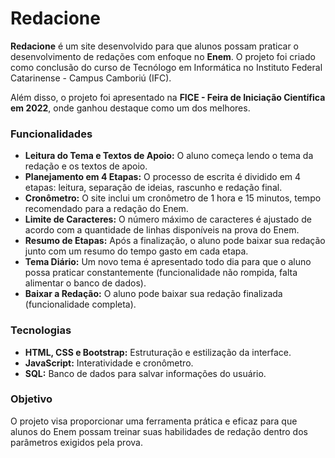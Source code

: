 # Redacione

**Redacione** é um site desenvolvido para que alunos possam praticar o desenvolvimento de redações com enfoque no **Enem**. O projeto foi criado como conclusão do curso de Tecnólogo em Informática no Instituto Federal Catarinense - Campus Camboriú (IFC).

Além disso, o projeto foi apresentado na **FICE - Feira de Iniciação Científica em 2022**, onde ganhou destaque como um dos melhores.

### Funcionalidades
- **Leitura do Tema e Textos de Apoio:** O aluno começa lendo o tema da redação e os textos de apoio.
- **Planejamento em 4 Etapas:** O processo de escrita é dividido em 4 etapas: leitura, separação de ideias, rascunho e redação final.
- **Cronômetro:** O site inclui um cronômetro de 1 hora e 15 minutos, tempo recomendado para a redação do Enem.
- **Limite de Caracteres:** O número máximo de caracteres é ajustado de acordo com a quantidade de linhas disponíveis na prova do Enem.
- **Resumo de Etapas:** Após a finalização, o aluno pode baixar sua redação junto com um resumo do tempo gasto em cada etapa.
- **Tema Diário:** Um novo tema é apresentado todo dia para que o aluno possa praticar constantemente (funcionalidade não rompida, falta alimentar o banco de dados).
- **Baixar a Redação:** O aluno pode baixar sua redação finalizada (funcionalidade completa).

### Tecnologias
- **HTML, CSS e Bootstrap:** Estruturação e estilização da interface.
- **JavaScript:** Interatividade e cronômetro.
- **SQL:** Banco de dados para salvar informações do usuário.

### Objetivo
O projeto visa proporcionar uma ferramenta prática e eficaz para que alunos do Enem possam treinar suas habilidades de redação dentro dos parâmetros exigidos pela prova.
